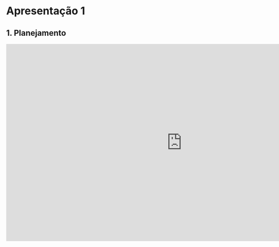 # Apresentação 1

## 1. Planejamento

<iframe width="942" height="530" src="https://www.youtube.com/embed/gp2R1KUC0gw" title="Apresentação 1 | Planejamento | Requisitos de Software UnB 2022-1" frameborder="0" allow="accelerometer; autoplay; clipboard-write; encrypted-media; gyroscope; picture-in-picture" allowfullscreen></iframe>

